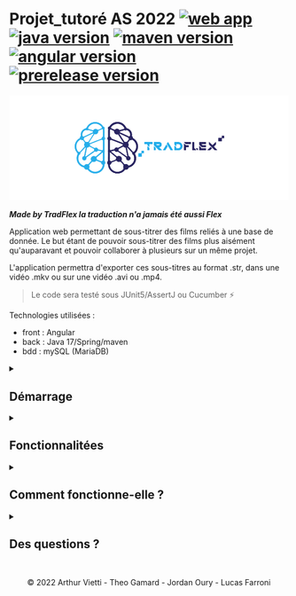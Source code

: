 # Projet_tutoré AS 2022 [![web app](https://img.shields.io/badge/-Web%20App-informational)](https://img.shields.io/badge/-Web%20App-informational) [![java version](https://img.shields.io/badge/Java-17-success)](https://img.shields.io/badge/Java-17-success) [![maven version](https://img.shields.io/badge/Maven-3.8.1-success)](https://img.shields.io/badge/Maven-3.8.1-success) [![angular version](https://img.shields.io/badge/Angular-13.3.0-success)](https://img.shields.io/badge/Angular-13.3.0-success) [![prerelease version](https://img.shields.io/badge/Pre--release-v0.0.1-orange)](https://img.shields.io/badge/Pre--release-v0.0.1-orange) 

 <!-- petit test --> 

![Logo TradFlex](/img/logo/logo_readme_tradflex.png "TradFlex")

***Made by TradFlex la traduction n'a jamais été aussi Flex***

Application web permettant de sous-titrer des films reliés à une base de donnée.
Le but étant de pouvoir sous-titrer des films plus aisément qu'auparavant et pouvoir collaborer à plusieurs sur un même projet.

L'application permettra d'exporter ces sous-titres au format .str, dans une vidéo .mkv ou sur une vidéo .avi ou .mp4.

>Le code sera testé sous JUnit5/AssertJ ou Cucumber :zap:

Technologies utilisées :
- front : Angular 
- back : Java 17/Spring/maven
- bdd : mySQL (MariaDB)

<details><summary><h2>Démarrage</h2></summary>

<p>Comme énoncé précedemment ce projet est une application web, il vous suffit donc de vous munir d'un navigateur web et d'accéder à l'url suivant :
 <a href="notre_super_url">www.notre_super_url.fr</a><p>
 
 <p>:warning: <strong>Il vous faudra également créer un compte sur le site pour pouvoir accéder à certaines fonctionnalitées. </strong>:warning:<p>
 

</details>

<details><summary><h2>Fonctionnalitées</h2></summary>
 
 <p>Nous allons vous énumérer les principales fonctionnalitées de l'application ci-après : </p>
 <ul>
  <li>Ajouter un film depuis son ordinateur ou le récupérer depuis la base de données</li>
  <li>Ajouter une traduction depuis un fichier externe</li>
  <li>Visualisation en direct de la bande sonore</li>
  <li>Pouvoir aménager son espace de travail</li>
  <li>Travailler à plusieurs sur un même projet</li>
  <li>Gérer ses projets (passer en terminé mais pouvoir interagir à tout moment avec)</li>
  <li>Accès à une liste de contact pour simplifier les ajouts de membres à un projet</li>
 </ul>
 
 >Et bien d'autres choses sont à découvrir
 
 
</details>

<details><summary><h2>Comment fonctionne-elle ?</h2></summary>
<p>

  <strong> Pour l'instant pas d'infos </strong>

    ```java
      system.out.println("On peut écrire du code);
    ```

</p>
  <h3 align="center">Un test de diagramme: </h3>

```mermaid
graph TD;
    A-->B;
    A-->C;
    B-->D;
    C-->D;
```
</details>


<details><summary><h2>Des questions ?</h2></summary>
 
 <p>N'hésitez pas à consulter notre FAQ : <a href="notre_super_url/faq">www.notre_super_url.fr/faq</a></p>
 <p>Sinon vous pouvez nous contacter <a href="notre_super_url/contact">ici</a>.</p>

 </details>

 <br>
<p align="center">© 2022 Arthur Vietti - Theo Gamard - Jordan Oury - Lucas Farroni</p>

